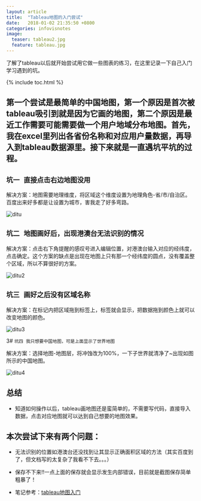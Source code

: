 ```yaml
---
layout: article
title:  "Tableau地图的入门尝试"
date:   2018-01-02 21:35:50 +0800
categories: infovisnotes
image:
  teaser: tableau2.jpg
  feature: tableau.jpg
---
```


了解了tableau以后就开始尝试用它做一些图表的练习，在这里记录一下自己入门学习遇到的坑。

{% include toc.html %}

## 第一个尝试是最简单的中国地图，第一个原因是首次被tableau吸引到就是因为它画的地图，第二个原因是最近工作需要可能需要做一个用户地域分布地图。首先，我在excel里列出各省份名称和对应用户量数据，再导入到tableau数据源里。接下来就是一直遇坑平坑的过程。


## `坑一 直接点击右边地图没用`

解决方案：地图需要地理维度，将区域这个维度设置为地理角色-省/市/自治区。百度出来好多都是让设置为城市，害我走了好多弯路。

![ditu](https://image.ipaiban.com/upload-ueditor-image-20180106-1515179115750009355.jpg)


## `坑二 地图画好后，出现港澳台无法识别的情况`

解决方案：点击右下角提醒的感叹号进入编辑位置，对港澳台输入对应的经纬度，点击确定。这个方案的缺点是出现在地图上只有那一个经纬度的圆点，没有覆盖整个区域，所以不算很好的方案。

![ditu2](https://image.ipaiban.com/upload-ueditor-image-20180106-1515179305326048231.jpg)


## `坑三 画好之后没有区域名称`

解决方案：在标记内把区域拖到标签上，标签就会显示，把数据拖到颜色上就可以改变地图的颜色。

![ditu3](https://image.ipaiban.com/upload-ueditor-image-20180106-1515179452998019217.jpg)


3# `坑四 我只想要中国地图，可是上面显示了世界地图`

解决方案：选择地图-地图层，将冲蚀改为100%，一下子世界就清净了~出现如图所示的中国地图。

![ditu4](https://image.ipaiban.com/upload-ueditor-image-20180106-1515179546401050005.jpg)



## 总结
- 知道如何操作以后，tableau画地图还是蛮简单的，不需要写代码，直接导入数据，点击对应地图就可以达到自己想要的地图效果。

## 本次尝试下来有两个问题：

- 无法识别的位置如港澳台还没找到让其显示正确面积区域的方法（其实百度到了，但文档写的太复杂了我看不下去。。。）

- 保存不下来!!一点上面的保存就会显示发生内部错误，目前就是截图保存简单粗暴了！

- 笔记参考：<a href="https://zhuanlan.zhihu.com/p/29787021?:display_count=yes" target="_blank">tableau地图入门</a>
